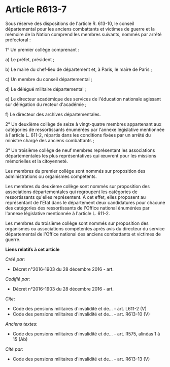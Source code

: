 # Article R613-7

Sous réserve des dispositions de l'article R. 613-10, le conseil départemental pour les anciens combattants et victimes de
guerre et la mémoire de la Nation comprend les membres suivants, nommés par arrêté préfectoral :

1° Un premier collège comprenant :

a) Le préfet, président ;

b) Le maire du chef-lieu de département et, à Paris, le maire de Paris ;

c) Un membre du conseil départemental ;

d) Le délégué militaire départemental ;

e) Le directeur académique des services de l'éducation nationale agissant sur délégation du recteur d'académie ;

f) Le directeur des archives départementales.

2° Un deuxième collège de seize à vingt-quatre membres appartenant aux catégories de ressortissants énumérées par l'annexe
législative mentionnée à l'article L. 611-2, répartis dans les conditions fixées par un arrêté du ministre chargé des anciens
combattants ;

3° Un troisième collège de neuf membres représentant les associations départementales les plus représentatives qui œuvrent
pour les missions mémorielles et la citoyenneté.

Les membres du premier collège sont nommés sur proposition des administrations ou organismes compétents.

Les membres du deuxième collège sont nommés sur proposition des associations départementales qui regroupent les catégories de
ressortissants qu'elles représentent. A cet effet, elles proposent au représentant de l'Etat dans le département deux
candidatures pour chacune des catégories des ressortissants de l'Office national énumérées par l'annexe législative
mentionnée à l'article L. 611-2.

Les membres du troisième collège sont nommés sur proposition des organismes ou associations compétentes après avis du
directeur du service départemental de l'Office national des anciens combattants et victimes de guerre.

**Liens relatifs à cet article**

_Créé par_:

  - Décret n°2016-1903 du 28 décembre 2016 - art.

_Codifié par_:

  - Décret n°2016-1903 du 28 décembre 2016 - art.

_Cite_:

  - Code des pensions militaires d'invalidité et de... - art. L611-2 (V)
  - Code des pensions militaires d'invalidité et de... - art. R613-10 (V)

_Anciens textes_:

  - Code des pensions militaires d'invalidité et de... - art. R575, alinéas 1 à 15 (Ab)

_Cité par_:

  - Code des pensions militaires d'invalidité et de... - art. R613-13 (V)
